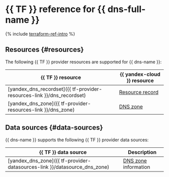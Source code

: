 # {{ TF }} reference for {{ dns-full-name }}

{% include [terraform-ref-intro](../_includes/terraform-ref-intro.md) %}

## Resources {#resources}

The following {{ TF }} provider resources are supported for {{ dns-name }}:

| **{{ TF }} resource** | **{{ yandex-cloud }} resource** |
| --- | --- |
| [yandex_dns_recordset]({{ tf-provider-resources-link }}/dns_recordset) | [Resource record](./concepts/resource-record.md) |
| [yandex_dns_zone]({{ tf-provider-resources-link }}/dns_zone) | [DNS zone](./concepts/dns-zone.md) |

## Data sources {#data-sources}

{{ dns-name }} supports the following {{ TF }} provider data sources:

| **{{ TF }} data source** | **Description** |
| --- | --- |
| [yandex_dns_zone]({{ tf-provider-datasources-link }}/datasource_dns_zone) | [DNS zone](./concepts/dns-zone.md) information |